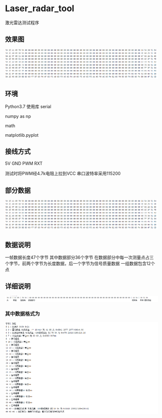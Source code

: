 # Laser_radar_tool
激光雷达测试程序

## 效果图
![image](./README_pic/data.png)

## 环境
Python3.7
使用库
serial

numpy as np

math

matplotlib.pyplot 


## 接线方式
5V
GND
PWM
RXT

测试时将PWM经4.7k电阻上拉到VCC
串口波特率采用115200

## 部分数据
![image](./README_pic/data.png)

## 数据说明
一帧数据长度47个字节
其中数据部分36个字节
在数据部分中每一次测量点占三个字节，前两个字节为长度数据，后一个字节为信号质量数据
一组数据包含12个点


## 详细说明
![image](./README_pic/allshow.png)

### 其中数据格式为
![image](./README_pic/allset.png)
